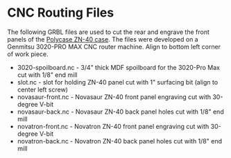 # CNC Routing Files

The following GRBL files are used to cut the rear and engrave the front panels of the [Polycase ZN-40 case](https://www.polycase.com/zn-40). The files were developed on a Genmitsu 3020-PRO MAX CNC router machine. Align to bottom left corner of work piece.

 * 3020-spoilboard.nc - 3/4" thick MDF spoilboard for the 3020-Pro Max cut with 1/8" end mill
 * slot.nc - slot for holding ZN-40 panel cut with 1" surfacing bit (align to center left screw)
 * novasaur-front.nc - Novasaur ZN-40 front panel engraving cut with 30-degree V-bit
 * novasaur-back.nc - Novasaur ZN-40 back panel holes cut with 1/8" end mill
 * novatron-front.nc - Novatron ZN-40 front panel engraving cut with 30-degree V-bit
 * novatron-back.nc - Novatron ZN-40 back panel holes cut with 1/8" end mill

